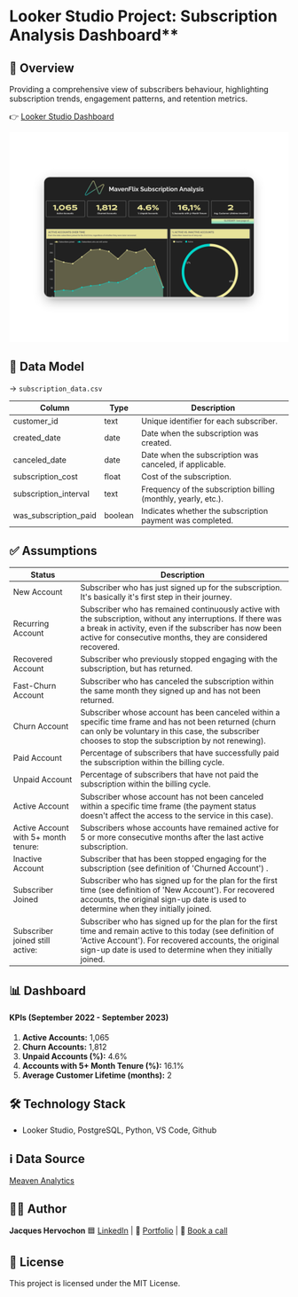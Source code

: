 # Looker Studio Project: Subscription Analysis Dashboard**

## 📖 Overview
Providing a comprehensive view of subscribers behaviour, highlighting subscription trends, engagement patterns, and retention metrics.

👉 [Looker Studio Dashboard](https://lookerstudio.google.com/reporting/88314616-5a91-46d5-b720-d92d717b3196/page/p_jiovlfg6od)

![Subscription Analysis Dashboard](screenshots/dashboard.png)

## 📁 Data Model

→ `subscription_data.csv` 

| Column                 | Type      | Description                                                        |
|------------------------|-----------|--------------------------------------------------------------------|
| customer_id            | text      | Unique identifier for each subscriber.                              |
| created_date           | date      | Date when the subscription was created.                             |
| canceled_date          | date      | Date when the subscription was canceled, if applicable.            |
| subscription_cost      | float     | Cost of the subscription.                                           |
| subscription_interval  | text      | Frequency of the subscription billing (monthly, yearly, etc.).      |
| was_subscription_paid  | boolean   | Indicates whether the subscription payment was completed.           |

## ✅ Assumptions

| Status                            | Description               |
|-----------------------------------|---------------------------|
| New Account                       | Subscriber who has just signed up for the subscription. It's basically it's first step in their journey.  |
| Recurring Account                 | Subscriber who has remained continuously active with the subscription, without any interruptions. If there was a break in activity, even if the subscriber has now been active for consecutive months, they are considered recovered.                        |
| Recovered Account                 | Subscriber who previously stopped engaging with the subscription, but has returned.           |
| Fast-Churn Account                | Subscriber who has canceled the subscription within the same month they signed up and has not been returned.                                          |
| Churn Account                     | Subscriber whose account has been canceled within a specific time frame and has not been returned (churn can only be voluntary in this case, the subscriber chooses to stop the subscription by not renewing).    |
| Paid Account          | Percentage of subscribers that have successfully paid the subscription within the billing cycle.          |
| Unpaid Account                   | Percentage of subscribers that have not paid the subscription within the billing cycle.|
| Active Account                   | Subscriber whose account has not been canceled within a specific time frame (the payment status doesn't affect the access to the service in this case).|
| Active Account with 5+ month tenure:  | Subscribers whose accounts have remained active for 5 or more consecutive months after the last active subscription.  |
| Inactive Account                 | Subscriber that has been stopped engaging for the subscription (see definition of 'Churned Account') .|
| Subscriber Joined                | Subscriber who has signed up for the plan for the first time (see definition of 'New Account'). For recovered accounts, the original sign-up date is used to determine when they initially joined.|
| Subscriber joined still active:  | Subscriber who has signed up for the plan for the first time and remain active to this today (see definition of 'Active Account'). For recovered accounts, the original sign-up date is used to determine when they initially joined. |

## 📊 Dashboard 

#### KPIs (September 2022 - September 2023)
1. **Active Accounts:** 1,065
2. **Churn Accounts:** 1,812
3. **Unpaid Accounts (%):** 4.6%
4. **Accounts with 5+ Month Tenure (%):** 16.1%
5. **Average Customer Lifetime (months):** 2

## 🛠️ Technology Stack
- Looker Studio, PostgreSQL, Python, VS Code, Github

## ℹ️ Data Source
[Meaven Analytics](https://mavenanalytics.io/data-playground?order=date_added%2Cdesc&pageSize=20)

## 👨‍💻 Author
**Jacques Hervochon** 🟦 [LinkedIn](https://www.linkedin.com/in/jacques-hervochon-27448898) |
🔗 [Portfolio](https://jacqueshervochon.carrd.co/#) |
📆 [Book a call](https://calendly.com/jacqueshervochon/30min)

## 📄 License 
This project is licensed under the MIT License.
